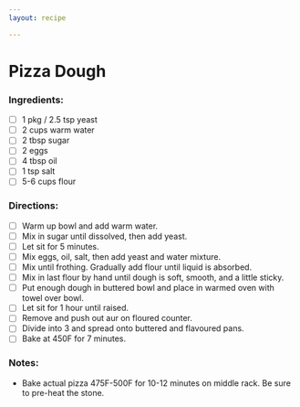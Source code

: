 ```yaml
---
layout: recipe

---
```


# Pizza Dough

### Ingredients:

- [ ] 1 pkg / 2.5 tsp yeast
- [ ] 2 cups warm water
- [ ] 2 tbsp sugar
- [ ] 2 eggs
- [ ] 4 tbsp oil
- [ ] 1 tsp salt
- [ ] 5-6 cups flour

### Directions:

- [ ] Warm up bowl and add warm water.
- [ ] Mix in sugar until dissolved, then add yeast.
- [ ] Let sit for 5 minutes.
- [ ] Mix eggs, oil, salt, then add yeast and water mixture.
- [ ] Mix until frothing. Gradually add flour until liquid is absorbed.
- [ ] Mix in last flour by hand until dough is soft, smooth, and a little sticky.
- [ ] Put enough dough in buttered bowl and place in warmed oven with towel over bowl.
- [ ] Let sit for 1 hour until raised.
- [ ] Remove and push out aur on floured counter.
- [ ] Divide into 3 and spread onto buttered and flavoured pans.
- [ ] Bake at 450F for 7 minutes.

### Notes:

* Bake actual pizza 475F-500F for 10-12 minutes on middle rack. Be sure to pre-heat the stone.
